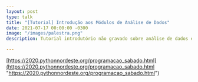```yaml
---
layout: post
type: talk
title: "[Tutorial] Introdução aos Módulos de Análise de Dados"
date: 2021-07-17 00:00:00 -0300
image: "/images/palestra.png"
description: Tutorial introdutório não gravado sobre análise de dados em Python

---
```

[https://2020.pythonnordeste.org/programacao_sabado.html](https://2020.pythonnordeste.org/programacao_sabado.html "https://2020.pythonnordeste.org/programacao_sabado.html")